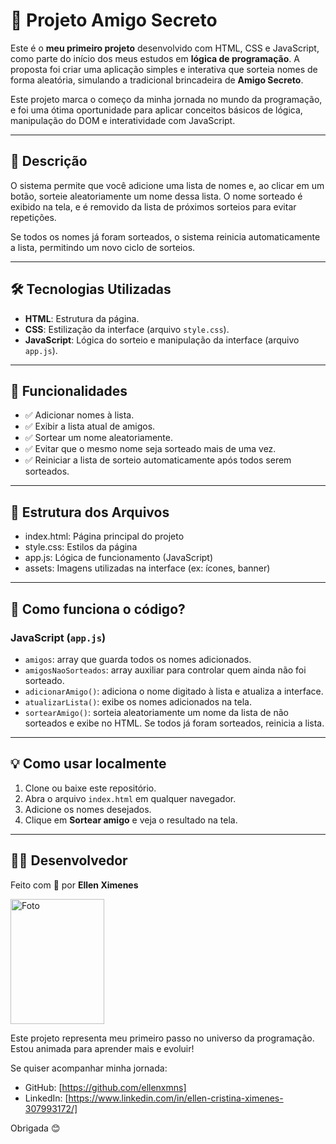 # 🎁 Projeto Amigo Secreto

Este é o **meu primeiro projeto** desenvolvido com HTML, CSS e JavaScript, como parte do início dos meus estudos em **lógica de programação**. A proposta foi criar uma aplicação simples e interativa que sorteia nomes de forma aleatória, simulando a tradicional brincadeira de **Amigo Secreto**.

Este projeto marca o começo da minha jornada no mundo da programação, e foi uma ótima oportunidade para aplicar conceitos básicos de lógica, manipulação do DOM e interatividade com JavaScript.

---

## 📜 Descrição

O sistema permite que você adicione uma lista de nomes e, ao clicar em um botão, sorteie aleatoriamente um nome dessa lista. O nome sorteado é exibido na tela, e é removido da lista de próximos sorteios para evitar repetições.

Se todos os nomes já foram sorteados, o sistema reinicia automaticamente a lista, permitindo um novo ciclo de sorteios.

---

## 🛠️ Tecnologias Utilizadas

- **HTML**: Estrutura da página.
- **CSS**: Estilização da interface (arquivo `style.css`).
- **JavaScript**: Lógica do sorteio e manipulação da interface (arquivo `app.js`).

---

## 🚀 Funcionalidades

- ✅ Adicionar nomes à lista.
- ✅ Exibir a lista atual de amigos.
- ✅ Sortear um nome aleatoriamente.
- ✅ Evitar que o mesmo nome seja sorteado mais de uma vez.
- ✅ Reiniciar a lista de sorteio automaticamente após todos serem sorteados.

---

## 📂 Estrutura dos Arquivos

- index.html: Página principal do projeto
- style.css: Estilos da página
- app.js: Lógica de funcionamento (JavaScript)
- assets: Imagens utilizadas na interface (ex: ícones, banner)

---

## 🧠 Como funciona o código?

### JavaScript (`app.js`)

- `amigos`: array que guarda todos os nomes adicionados.
- `amigosNaoSorteados`: array auxiliar para controlar quem ainda não foi sorteado.
- `adicionarAmigo()`: adiciona o nome digitado à lista e atualiza a interface.
- `atualizarLista()`: exibe os nomes adicionados na tela.
- `sortearAmigo()`: sorteia aleatoriamente um nome da lista de não sorteados e exibe no HTML. Se todos já foram sorteados, reinicia a lista.

---

## 💡 Como usar localmente

1. Clone ou baixe este repositório.
2. Abra o arquivo `index.html` em qualquer navegador.
3. Adicione os nomes desejados.
4. Clique em **Sortear amigo** e veja o resultado na tela.

---

## 👨‍💻 Desenvolvedor

Feito com 💙 por **Ellen Ximenes**

<img src="https://github.com/user-attachments/assets/80d0caa6-8e58-4c49-a688-f81b24826897" alt="Foto" width="150" height="200">

Este projeto representa meu primeiro passo no universo da programação. Estou animada para aprender mais e evoluir!

Se quiser acompanhar minha jornada:

- GitHub: [https://github.com/ellenxmns]
- LinkedIn: [https://www.linkedin.com/in/ellen-cristina-ximenes-307993172/]

Obrigada 😊
